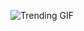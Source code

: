 
<!-- GIF_SECTION -->
![Trending GIF](https://media4.giphy.com/media/v1.Y2lkPThiYjIxNzcyMjN6YWhudnJieWE4eDNyZWNnNmRhNjc5dTlud3I2Y2t0bXMwYmZxeCZlcD12MV9naWZzX3NlYXJjaCZjdD1n/W8tizn4VT7bAqSJxkY/giphy.gif)
<!-- END_GIF_SECTION -->
